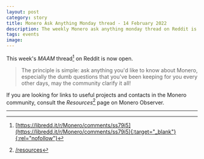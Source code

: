 ```yaml
---
layout: post
category: story
title: Monero Ask Anything Monday thread - 14 February 2022
description: The weekly Monero ask anything monday thread on Reddit is now open. Post your newbie questions so the community can help.
tags: events
image: 
---
```


This week's *MAAM* thread[^1] on Reddit is now open. 

> The principle is simple: ask anything you'd like to know about Monero, especially the dumb questions that you've been keeping for you every other days, may the community clarify it all!

If you are looking for links to useful projects and contacts in the Monero community, consult the *Resources*[^2] page on Monero Observer. 

---

[^1]: [https://libredd.it/r/Monero/comments/ss79i5](https://libredd.it/r/Monero/comments/ss79i5){:target="_blank"}{:rel="nofollow"}
[^2]: [/resources](/resources)
